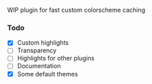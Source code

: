 WIP plugin for fast custom colorscheme caching

### Todo

- [x] Custom highlights
- [ ] Transparency
- [ ] Highlights for other plugins
- [ ] Documentation
- [x] Some default themes

